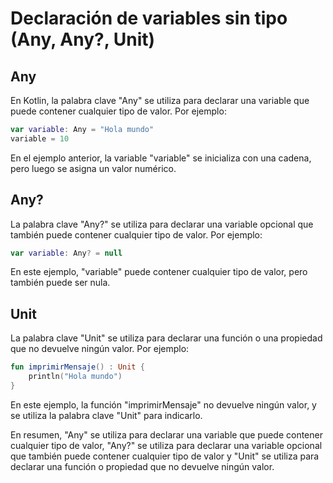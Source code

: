 # Declaración de variables sin tipo (Any, Any?, Unit)

## Any

En Kotlin, la palabra clave "Any" se utiliza para declarar una variable que puede contener cualquier tipo de valor. Por ejemplo:

```kotlin
var variable: Any = "Hola mundo"
variable = 10
```

En el ejemplo anterior, la variable "variable" se inicializa con una cadena, pero luego se asigna un valor numérico.

## Any?

La palabra clave "Any?" se utiliza para declarar una variable opcional que también puede contener cualquier tipo de valor. Por ejemplo:

```kotlin
var variable: Any? = null
```

En este ejemplo, "variable" puede contener cualquier tipo de valor, pero también puede ser nula.

## Unit

La palabra clave "Unit" se utiliza para declarar una función o una propiedad que no devuelve ningún valor. Por ejemplo:

```kotlin
fun imprimirMensaje() : Unit {
    println("Hola mundo")
}
```

En este ejemplo, la función "imprimirMensaje" no devuelve ningún valor, y se utiliza la palabra clave "Unit" para indicarlo.

En resumen, "Any" se utiliza para declarar una variable que puede contener cualquier tipo de valor, "Any?" se utiliza para declarar una variable opcional que también puede contener cualquier tipo de valor y "Unit" se utiliza para declarar una función o propiedad que no devuelve ningún valor.